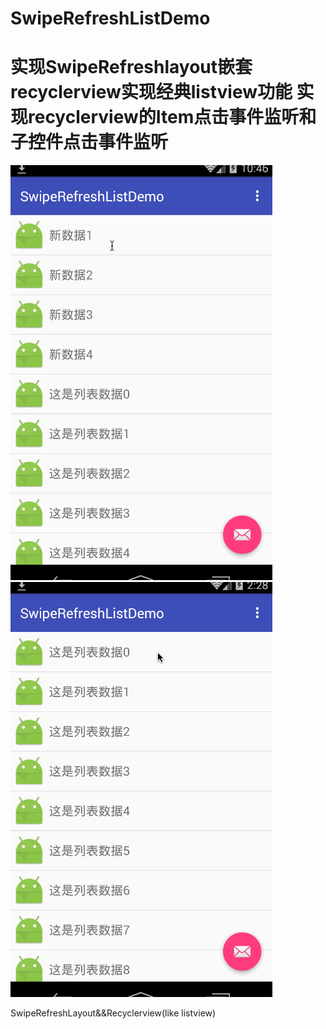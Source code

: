 # SwipeRefreshListDemo
实现SwipeRefreshlayout嵌套recyclerview实现经典listview功能
实现recyclerview的Item点击事件监听和子控件点击事件监听
=======================
![image](https://github.com/mzeht/SwipeRefreshListDemo/blob/master/app/src/main/res/acess/sample.gif )
![image](https://github.com/mzeht/SwipeRefreshListDemo/blob/master/app/src/main/res/acess/click.gif )

SwipeRefreshLayout&amp;&amp;Recyclerview(like listview)
